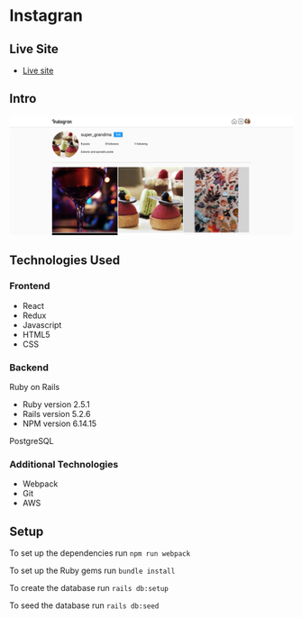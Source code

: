 # Instagran

## Live Site
* [Live site](https://insta-gran.herokuapp.com)

## Intro
![profile](https://github.com/kw-8/instagran/blob/master/app/assets/images/ss_ig.png)

## Technologies Used
### Frontend
* React
* Redux
* Javascript
* HTML5
* CSS

### Backend
Ruby on Rails
* Ruby version 2.5.1
* Rails version 5.2.6
* NPM version 6.14.15

PostgreSQL

### Additional Technologies
* Webpack
* Git
* AWS

## Setup
To set up the dependencies run `npm run webpack`

To set up the Ruby gems run `bundle install`

To create the database run `rails db:setup`

To seed the database run `rails db:seed`
